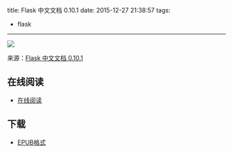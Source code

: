 title: Flask 中文文档 0.10.1
date: 2015-12-27 21:38:57
tags:
  - flask
---

![](http://docs.jinkan.org/docs/flask/_images/logo-full.png)

来源：[Flask 中文文档 0.10.1](http://docs.jinkan.org/docs/flask/)

<!--more-->

## 在线阅读 ##

* [在线阅读](http://docs.jinkan.org/docs/flask/)

## 下载 ##

+ [EPUB格式](https://media.readthedocs.org/epub/flask-chs/latest/flask-chs.epub)